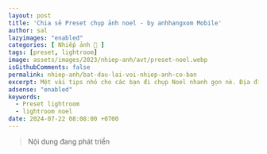```yaml
---
layout: post
title: 'Chia sẻ Preset chụp ảnh noel - by anhhangxom Mobile'
author: sal
lazyimages: "enabled"
categories: [ Nhiếp ảnh 📸 ]
tags: [preset, lightroom]
image: assets/images/2023/nhiep-anh/avt/preset-noel.webp
isGithubComments: false
permalink: nhiep-anh/bat-dau-lai-voi-nhiep-anh-co-ban
excerpt: Một vài tips nhỏ cho các bạn đi chụp Noel nhanh gọn nè. Địa điểm chụp Phố Hàng Mã với đám đông, Khu vực quanh Cầu Thê Húc. Mặc đỏ Tone Noel Không quên áo đỏ và phụ kiện màu đỏ để tôn lên không khí lễ hội. Màu đỏ sẽ làm nổi bật và ấm áp cho bức ảnh của bạn.
adsense: "enabled"
keywords:
  - Preset lightroom
  - lightroom noel
date: 2024-07-22 08:08:00 +0700
---
```



> Nội dung đang phát triển

<div id="richtextcopy"></div>
<script>
  fetch('https://anotepad.com/notes/tep7mq3c', {
  mode: 'no-cors'
})
  .then(response => response.text())
  .then(data => {
    const tempDiv = document.createElement('div');
    tempDiv.innerHTML = data;
    const divsWithClassAb = tempDiv.querySelectorAll('.richtext');

    // Tạo một phần tử div tạm thời để chứa HTML
    const tempDiv = document.createElement('div');
    tempDiv.innerHTML = htmlContent;

    // Lấy tất cả các thẻ div có class "richtext"
    const richTextDivs = tempDiv.querySelectorAll('.richtext');

    // Giả sử thẻ div có id "richtextcopy" đã tồn tại trong DOM
    const richTextCopyDiv = document.getElementById('richtextcopy');

    // Chèn thẻ div đầu tiên tìm được vào thẻ div có id "richtextcopy"
        richTextDivs.forEach(div => {
      richTextCopyDiv.appendChild(div);
    });
    richTextCopyDiv.appendChild(richTextDivs[0]);

    console.log("divsWithClassAb");
    console.log(divsWithClassAb);
  })
  .catch(error => {
    console.error('Lỗi khi lấy dữ liệu:', error);
  });
</script>


